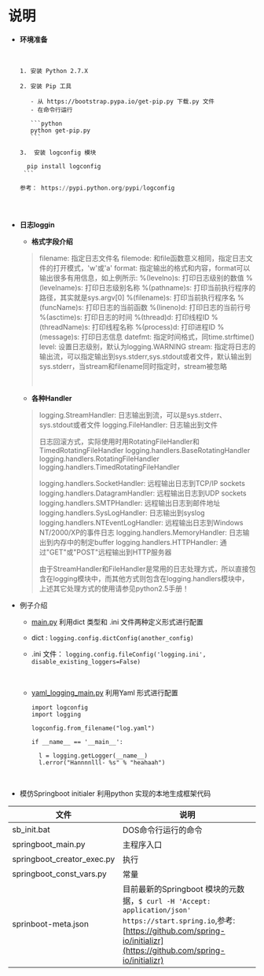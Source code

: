 # 说明
 - **环境准备**

    ​

       1. 安装 Python 2.7.X 

       2. 安装 Pip 工具

          - 从 https://bootstrap.pypa.io/get-pip.py 下载.py 文件
          - 在命令行运行

          ```python
          python get-pip.py
          ```

       3.  安装 logconfig 模块
 
      ```python
        pip install logconfig
       ```

      参考： https://pypi.python.org/pypi/logconfig
   

    ​      

- **日志loggin**

    - **格式字段介绍**

    > filename: 指定日志文件名
    > filemode: 和file函数意义相同，指定日志文件的打开模式，'w'或'a'
    > format: 指定输出的格式和内容，format可以输出很多有用信息，如上例所示:
    > %(levelno)s: 打印日志级别的数值
    > %(levelname)s: 打印日志级别名称
    > %(pathname)s: 打印当前执行程序的路径，其实就是sys.argv[0]
    > %(filename)s: 打印当前执行程序名
    > %(funcName)s: 打印日志的当前函数
    > %(lineno)d: 打印日志的当前行号
    > %(asctime)s: 打印日志的时间
    > %(thread)d: 打印线程ID
    > %(threadName)s: 打印线程名称
    > %(process)d: 打印进程ID
    > %(message)s: 打印日志信息
    > datefmt: 指定时间格式，同time.strftime()
    > level: 设置日志级别，默认为logging.WARNING
    > stream: 指定将日志的输出流，可以指定输出到sys.stderr,sys.stdout或者文件，默认输出到sys.stderr，当stream和filename同时指定时，stream被忽略   
    >
    > ​
    >

    - **各种Handler** 

    > logging.StreamHandler: 日志输出到流，可以是sys.stderr、sys.stdout或者文件
    > logging.FileHandler: 日志输出到文件
    >
    > 日志回滚方式，实际使用时用RotatingFileHandler和TimedRotatingFileHandler
    > logging.handlers.BaseRotatingHandler
    > logging.handlers.RotatingFileHandler
    > logging.handlers.TimedRotatingFileHandler
    >
    > logging.handlers.SocketHandler: 远程输出日志到TCP/IP sockets
    > logging.handlers.DatagramHandler: 远程输出日志到UDP sockets
    > logging.handlers.SMTPHandler: 远程输出日志到邮件地址
    > logging.handlers.SysLogHandler: 日志输出到syslog 
    > logging.handlers.NTEventLogHandler: 远程输出日志到Windows NT/2000/XP的事件日志 
    > logging.handlers.MemoryHandler: 日志输出到内存中的制定buffer
    > logging.handlers.HTTPHandler: 通过"GET"或"POST"远程输出到HTTP服务器
    >
    > 由于StreamHandler和FileHandler是常用的日志处理方式，所以直接包含在logging模块中，而其他方式则包含在logging.handlers模块中， 上述其它处理方式的使用请参见python2.5手册！
    >



 - 例子介绍

   -  [main.py](main.py) 利用dict 类型和 .ini 文件两种定义形式进行配置

     - dict : `logging.config.dictConfig(another_config)`

     - .ini 文件： `logging.config.fileConfig('logging.ini', disable_existing_loggers=False)`

       ​

   - [yaml_logging_main.py](yaml_logging_main.py)  利用Yaml 形式进行配置

     ```
     import logconfig
     import logging
      
     logconfig.from_filename("log.yaml")
      
     if __name__ == '__main__':
         
       l = logging.getLogger(__name__)
       l.error("Hannnnlll- %s" % "heahaah")
     ```

     ​

- 模仿Springboot initialer 利用python 实现的本地生成框架代码




| 文件                         | 说明                                       |
| -------------------------- | ---------------------------------------- |
| sb_init.bat                | DOS命令行运行的命令                              |
| springboot_main.py         | 主程序入口                                    |
| springboot_creator_exec.py | 执行                                       |
| springboot_const_vars.py   | 常量                                       |
| sprinboot-meta.json        | 目前最新的Springboot 模块的元数据，`$ curl -H 'Accept: application/json' https://start.spring.io`,参考: [https://github.com/spring-io/initializr](https://github.com/spring-io/initializr) |
